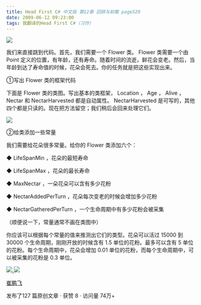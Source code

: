 ```yaml
---
title: Head First C# 中文版 第12章 回顾与前瞻 page520
date: 2009-06-12 09:23:00
tags: 我翻译的Head First C#（习作）
---
```

![](https://p-blog.csdn.net/images/p_blog_csdn_net/cuipengfei1/EntryImages/20090612/2009-06-12_08-57-34.jpg)

我们来直接跳到代码。首先，我们需要一个  Flower  类。  Flower  类需要一个由  Point
定义的位置，有年龄，还有寿命。随着时间的流逝，鲜花会变老。然后，当年龄到达了寿命值的时候，花朵会死去。你的任务就是把这些实现出来。

  

①写出  Flower  类的框架代码

  

下面是  Flower  类的类图。写出基本的类框架，  Location  ，  Age  ，  Alive  ，  Nectar  和
NectarHarvested  都是自动属性。  NectarHarvested  是可写的，其他四个都是只读的。现在把方法留空；我们稍后会回来处理它们。

  

![](https://p-blog.csdn.net/images/p_blog_csdn_net/cuipengfei1/EntryImages/20090612/2009-06-12_09-08-25.jpg)

②给类添加一些常量

  

我们需要给花朵很多常量。给你的  Flower  类添加六个：

  

◆  LifeSpanMin  ，花朵的最短寿命

◆  LifeSpanMax  ，花朵的最长寿命

◆  MaxNectar  ，一朵花朵可以含有多少花粉

◆  NectarAddedPerTurn  ，花朵每次变老的时候会增加多少花粉

◆  NectarGatheredPerTurn  ，一个生命周期中有多少花粉会被采集

  

（顺便说一下，常量通常不画在类图中）

  

你应该可以根据每个常量的值来推测出它们的类型。花朵可以活过  15000  到  30000  个生命周期，刚刚开放的时候含有  1.5
单位的花粉。最多可以含有  5  单位的花粉。每个生命周期中，花朵会增加  0.01  单位的花粉，而每个生命周期中，可以被采集的花粉是  0.3  单位。

  



[ ![](https://profile.csdnimg.cn/5/2/5/3_cuipengfei1)
![](https://g.csdnimg.cn/static/user-reg-year/1x/11.png)
](https://blog.csdn.net/cuipengfei1)

[ 崔鹏飞 ](https://blog.csdn.net/cuipengfei1)

发布了127 篇原创文章  ·  获赞 8  ·  访问量 74万+

